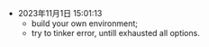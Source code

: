 - 2023年11月1日 15:01:13
    - build your own environment;
    - try to tinker error, untill exhausted all options.

